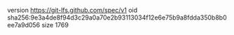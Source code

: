 version https://git-lfs.github.com/spec/v1
oid sha256:9e3a4de8f94d3c29a0a70e2b93113034f12e6e75b9a8fdda350b8b0ee7a9d056
size 1769
